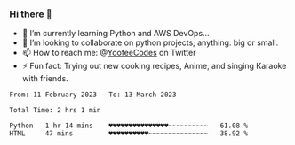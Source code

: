 ### Hi there 👋

<!--
**Sara-Pak/Sara-Pak** is a ✨ _special_ ✨ repository because its `README.md` (this file) appears on your GitHub profile.

Here are some ideas to get you started:
- 🤔 I’m looking for help with ...
- 💬 Ask me about ...
- 😄 Pronouns: ...


- 🔭 I’m currently working on getting certified in Google's IT Automation with Python and doing #100daysofcode in Python. 
-->
- 🌱 I’m currently learning Python and AWS DevOps...
- 👯 I’m looking to collaborate on python projects; anything: big or small.
- 📫 How to reach me: @[YoofeeCodes](https://twitter.com/YoofeeCodes) on Twitter
- ⚡ Fun fact: Trying out new cooking recipes, Anime, and singing Karaoke with friends.


<!--START_SECTION:waka-->

```text
From: 11 February 2023 - To: 13 March 2023

Total Time: 2 hrs 1 min

Python   1 hr 14 mins    ♥♥♥♥♥♥♥♥♥♥♥♥♥♥♥~~~~~~~~~~   61.08 %
HTML     47 mins         ♥♥♥♥♥♥♥♥♥♥~~~~~~~~~~~~~~~   38.92 %
```

<!--END_SECTION:waka-->
